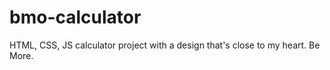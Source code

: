# bmo-calculator
HTML, CSS, JS calculator project with a design that's close to my heart. Be More. 
